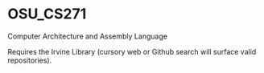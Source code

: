 # OSU_CS271
Computer Architecture and Assembly Language

Requires the Irvine Library (cursory web or Github search will surface valid repositories).
